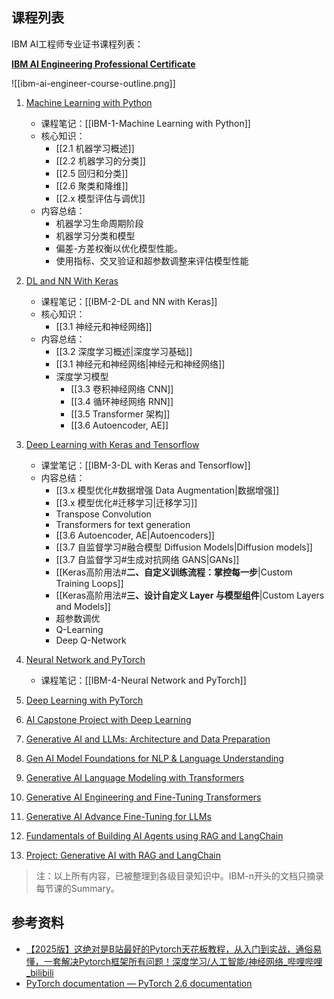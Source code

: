 ## 课程列表

IBM AI工程师专业证书课程列表：

**[IBM AI Engineering Professional Certificate](https://www.coursera.org/professional-certificates/ai-engineer#courses)**

![[ibm-ai-engineer-course-outline.png]]


1. [Machine Learning with Python](https://www.coursera.org/learn/machine-learning-with-python?specialization=ai-engineer)
	- 课程笔记：[[IBM-1-Machine Learning with Python]]
	- 核心知识：
		- [[2.1 机器学习概述]]
		- [[2.2 机器学习的分类]]
		- [[2.5 回归和分类]]
		- [[2.6 聚类和降维]]
		- [[2.x 模型评估与调优]]
	- 内容总结：
		- 机器学习生命周期阶段
		- 机器学习分类和模型
		- 偏差-方差权衡以优化模型性能。
		- 使用指标、交叉验证和超参数调整来评估模型性能
	
2. [DL and NN With Keras](https://www.coursera.org/learn/introduction-to-deep-learning-with-keras?specialization=ai-engineer)
	- 课程笔记：[[IBM-2-DL and NN with Keras]]
	- 核心知识：
		- [[3.1 神经元和神经网络]]
	- 内容总结：
		- [[3.2 深度学习概述|深度学习基础]]
		- [[3.1 神经元和神经网络|神经元和神经网络]]
		- 深度学习模型
			- [[3.3 卷积神经网络 CNN]]
			- [[3.4 循环神经网络 RNN]]
			- [[3.5 Transformer 架构]]
			- [[3.6 Autoencoder, AE]]
3. [Deep Learning with Keras and Tensorflow](https://www.coursera.org/learn/building-deep-learning-models-with-tensorflow?specialization=ai-engineer)
	- 课堂笔记：[[IBM-3-DL with Keras and Tensorflow]]
	- 内容总结：
		- [[3.x 模型优化#数据增强 Data Augmentation|数据增强]]
		- [[3.x 模型优化#迁移学习|迁移学习]]
		- Transpose Convolution
		- Transformers for text generation
		- [[3.6 Autoencoder, AE|Autoencoders]]
		- [[3.7 自监督学习#融合模型 Diffusion Models|Diffusion models]]
		- [[3.7 自监督学习#生成对抗网络 GANS|GANs]]
		- [[Keras高阶用法#**二、自定义训练流程：掌控每一步**|Custom Training Loops]]
		- [[Keras高阶用法#**三、设计自定义 Layer 与模型组件**|Custom Layers and Models]]
		- 超参数调优
		- Q-Learning
		- Deep Q-Network
4. [Neural Network and PyTorch](https://www.coursera.org/learn/deep-neural-networks-with-pytorch/)
	- 课程笔记：[[IBM-4-Neural Network and PyTorch]]
5. [Deep Learning with PyTorch](https://www.coursera.org/learn/advanced-deep-learning-with-pytorch?specialization=ai-engineer)
6. [AI Capstone Project with Deep Learning](https://www.coursera.org/learn/ai-deep-learning-capstone?specialization=ai-engineerr)
7. [Generative AI and LLMs: Architecture and Data Preparation](https://www.coursera.org/learn/generative-ai-llm-architecture-data-preparation?specialization=ai-engineer)
8. [Gen AI Model Foundations for NLP & Language Understanding](https://www.coursera.org/learn/gen-ai-foundational-models-for-nlp-and-language-understanding?specialization=ai-engineer)

9. [Generative AI Language Modeling with Transformers](https://www.coursera.org/learn/generative-ai-language-modeling-with-transformers?specialization=ai-engineer)

10. [Generative AI Engineering and Fine-Tuning Transformers](https://www.coursera.org/learn/generative-ai-engineering-and-fine-tuning-transformers?specialization=ai-engineer)

11. [Generative AI Advance Fine-Tuning for LLMs](https://www.coursera.org/learn/generative-ai-advanced-fine-tuning-for-llms?specialization=ai-engineer)

12. [Fundamentals of Building AI Agents using RAG and LangChain](https://www.coursera.org/learn/fundamentals-of-ai-agents-using-rag-and-langchain?specialization=ai-engineer)

13. [Project: Generative AI with RAG and LangChain](https://www.coursera.org/learn/project-generative-ai-applications-with-rag-and-langchain?specialization=ai-engineer)

> 注：以上所有内容，已被整理到各级目录知识中。IBM-n开头的文档只摘录每节课的Summary。

## 参考资料

- [【2025版】这绝对是B站最好的Pytorch天花板教程，从入门到实战，通俗易懂，一套解决Pytorch框架所有问题！深度学习/人工智能/神经网络_哔哩哔哩_bilibili](https://www.bilibili.com/video/BV1JLPaeoE4L/?spm_id_from=333.337.search-card.all.click&vd_source=d2c6cad4e8b48a4a5ab3df7cb838685b)
- [PyTorch documentation — PyTorch 2.6 documentation](https://pytorch.org/docs/stable/index.html)




